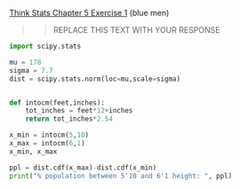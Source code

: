 [Think Stats Chapter 5 Exercise 1](http://greenteapress.com/thinkstats2/html/thinkstats2006.html#toc50) (blue men)

>> REPLACE THIS TEXT WITH YOUR RESPONSE


``` python
import scipy.stats

mu = 178
sigma = 7.7
dist = scipy.stats.norm(loc=mu,scale=sigma)


def intocm(feet,inches):
    tot_inches = feet*12+inches
    return tot_inches*2.54

x_min = intocm(5,10)
x_max = intocm(6,1)
x_min, x_max

ppl = dist.cdf(x_max)-dist.cdf(x_min)
print("% population between 5'10 and 6'1 height: ", ppl)

```